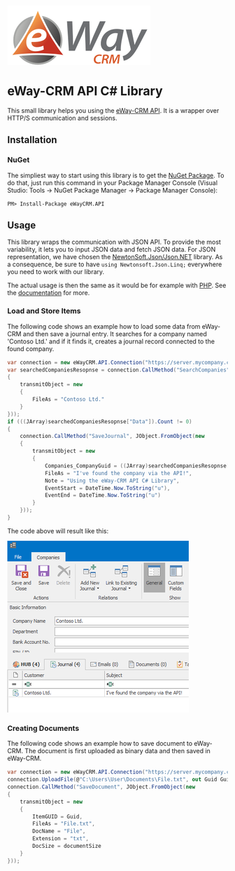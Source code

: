 ![eWay-CRM - The best CRM for Microsoft Outlook](eway-crm-logo.svg)

# eWay-CRM API C# Library

This small library helps you using the [eWay-CRM API](https://kb.eway-crm.com/documentation/6-add-ins/6-7-api-1). It is a wrapper over HTTP/S communication and sessions.

## Installation

### NuGet

The simpliest way to start using this library is to get the [NuGet Package](https://www.nuget.org/packages/eWayCRM.API). To do that, just run this command in your Package Manager Console (Visual Studio: Tools -> NuGet Package Manager -> Package Manager Console):
```
PM> Install-Package eWayCRM.API
```

## Usage

This library wraps the communication with JSON API. To provide the most variability, it lets you to input JSON data and fetch JSON data. For JSON representation, we have chosen the [NewtonSoft.Json/Json.NET](https://www.newtonsoft.com/json) library. As a consequence, be sure to have `using Newtonsoft.Json.Linq;` everywhere you need to work with our library.

The actual usage is then the same as it would be for example with [PHP](https://github.com/rstefko/eway-crm-php-lib). See the [documentation](https://kb.eway-crm.com/documentation/6-add-ins/6-7-api-1) for more.

### Load and Store Items

The following code shows an example how to load some data from eWay-CRM and then save a journal entry. It searches for a company named 'Contoso Ltd.' and if it finds it, creates a journal record connected to the found company.

```csharp
var connection = new eWayCRM.API.Connection("https://server.mycompany.com/eway", "jsmith", "YOUR_PASSWORD_HASH");
var searchedCompaniesResopnse = connection.CallMethod("SearchCompanies", JObject.FromObject(new
{
    transmitObject = new
    {
        FileAs = "Contoso Ltd."
    }
}));
if (((JArray)searchedCompaniesResopnse["Data"]).Count != 0)
{
    connection.CallMethod("SaveJournal", JObject.FromObject(new
    {
        transmitObject = new
        {
            Companies_CompanyGuid = ((JArray)searchedCompaniesResopnse["Data"]).First.Value<string>("ItemGUID"),
            FileAs = "I've found the company via the API!",
            Note = "Using the eWay-CRM API C# Library",
            EventStart = DateTime.Now.ToString("u"),
            EventEnd = DateTime.Now.ToString("u")
        }
    }));
}
```

The code above will result like this:

![Contoso company with a new journal record](example-contoso-journal.png)

### Creating Documents

The following code shows an example how to save document to eWay-CRM. The document is first uploaded as binary data and then saved in eWay-CRM.

```csharp
var connection = new eWayCRM.API.Connection("https://server.mycompany.com/eway", "jsmith", "YOUR_PASSWORD_HASH");
connection.UploadFile(@"C:\Users\User\Documents\File.txt", out Guid Guid);
connection.CallMethod("SaveDocument", JObject.FromObject(new
{
    transmitObject = new
    {
        ItemGUID = Guid,
        FileAs = "File.txt",
        DocName = "File",
        Extension = "txt",
        DocSize = documentSize
    }
}));
```